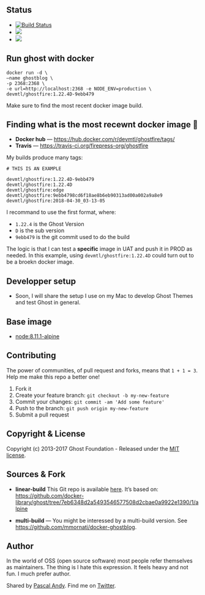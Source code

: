 ## Status

- [![Build Status](https://travis-ci.org/firepress-org/ghostfire.svg)](https://travis-ci.org/firepress-org/ghostfire)
- [![](https://images.microbadger.com/badges/image/devmtl/ghostfire.svg)](https://microbadger.com/images/devmtl/ghostfire "Get your own image badge on microbadger.com")
- [![](https://images.microbadger.com/badges/version/devmtl/ghostfire.svg)](https://microbadger.com/images/devmtl/ghostfire "Get your own version badge on microbadger.com")


## Run ghost with docker

```
docker run -d \
—name ghostblog \
-p 2368:2368 \
-e url=http://localhost:2368 -e NODE_ENV=production \
devmtl/ghostfire:1.22.4D-9ebb479
```

Make sure to find the most recent docker image build.


## Finding what is the most recewnt docker image 🐳

- **Docker hub** — https://hub.docker.com/r/devmtl/ghostfire/tags/
- **Travis** — https://travis-ci.org/firepress-org/ghostfire

My builds produce many tags:

```
# THIS IS AN EXAMPLE
  
devmtl/ghostfire:1.22.4D-9ebb479
devmtl/ghostfire:1.22.4D
devmtl/ghostfire:edge
devmtl/ghostfire:9ebb4798cd6f18ae8b6eb90313ad00a002a9a8e9
devmtl/ghostfire:2018-04-30_03-13-05
```

I recommand to use the first format, where:
- `1.22.4` is the Ghost Version
- `D` is the sub version
- `9ebb479` is the git commit used to do the build

The logic is that I can test a **specific** image in UAT and push it in PROD as needed. In this example, using `devmtl/ghostfire:1.22.4D` could turn out to be a broekn docker image.  


## Developper setup

- Soon, I will share the setup I use on my Mac to develop Ghost Themes and test Ghost in general.


## Base image

- [node:8.11.1-alpine](https://registry.hub.docker.com/_/node/)


## Contributing

The power of communities, of pull request and forks, means that `1 + 1 = 3`. Help me make this repo a better one!

1. Fork it
2. Create your feature branch: `git checkout -b my-new-feature`
3. Commit your changes: `git commit -am 'Add some feature'`
4. Push to the branch: `git push origin my-new-feature`
5. Submit a pull request


## Copyright & License

Copyright (c) 2013-2017 Ghost Foundation - Released under the [MIT license](LICENSE).


## Sources & Fork

- **linear-build** This Git repo is available [here](https://github.com/firepress-org/ghostfire). It’s based on:
https://github.com/docker-library/ghost/tree/7eb6348d2a5493546577508d2cbae0a9922e1390/1/alpine

- **multi-build** — You might be interessed by a multi-build version. See https://github.com/mmornati/docker-ghostblog.


## Author

In the world of OSS (open source software) most people refer themselves as maintainers. The thing is I hate this expression. It feels heavy and not fun. I much prefer author.

Shared by [Pascal Andy](https://pascalandy.com/blog/now/). Find me on [Twitter](https://twitter.com/askpascalandy).